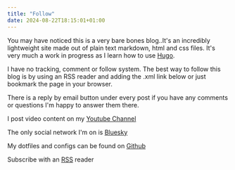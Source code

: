 ```yaml
---
title: "Follow"
date: 2024-08-22T18:15:01+01:00
---
```


You may have noticed this is a very bare bones blog..It's an incredibly lightweight site made out of plain text markdown, html and css files. It's very much a work in progress as I learn how to use [Hugo](https://gohugo.io/). 

I have no tracking, comment or follow system. The best way to follow this blog is by using an RSS reader and adding the .xml link below or just bookmark the page in your browser.

There is a reply by email button under every post if you have any comments or questions I'm happy to answer them there. 

I post video content on my [Youtube Channel](https://www.youtube.com/@bledleysworld)

The only social network I'm on is [Bluesky](https://bsky.app/profile/bledley.bsky.social) 

My dotfiles and configs can be found on [Github](https://github.com/bleds1)

Subscribe with an [RSS](/index.xml) reader
